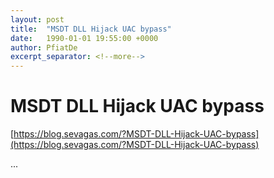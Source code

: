 ```yaml
---
layout: post
title:  "MSDT DLL Hijack UAC bypass"
date:   1990-01-01 19:55:00 +0000
author: PfiatDe
excerpt_separator: <!--more-->
---
```


# MSDT DLL Hijack UAC bypass
[https://blog.sevagas.com/?MSDT-DLL-Hijack-UAC-bypass](https://blog.sevagas.com/?MSDT-DLL-Hijack-UAC-bypass)

...
<!--more-->
